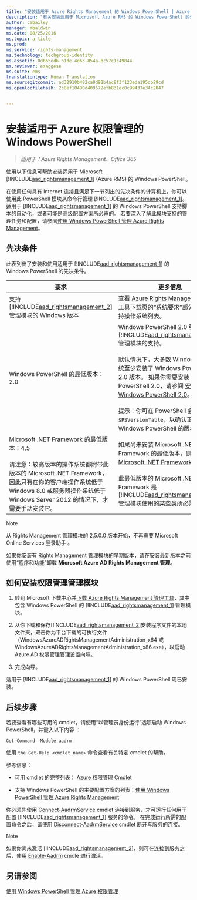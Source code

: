 ```yaml
---
title: "安装适用于 Azure Rights Management 的 Windows PowerShell | Azure RMS"
description: "有关安装适用于 Microsoft Azure RMS 的 Windows PowerShell 的说明。 此模块的名称是 AADRM。"
author: cabailey
manager: mbaldwin
ms.date: 08/25/2016
ms.topic: article
ms.prod: 
ms.service: rights-management
ms.technology: techgroup-identity
ms.assetid: 0d665ed6-b1de-4d63-854a-bc57c1c49844
ms.reviewer: esaggese
ms.suite: ems
translationtype: Human Translation
ms.sourcegitcommit: ad32910b482ca9d92b4ac8f3f123eda195db29cd
ms.openlocfilehash: 2c8ef10490d409572efb831ec8c99437e34c2047


---
```


# 安装适用于 Azure 权限管理的 Windows PowerShell

>*适用于：Azure Rights Management、Office 365*

使用以下信息可帮助安装适用于 Microsoft [!INCLUDE[aad_rightsmanagement_1](../includes/aad_rightsmanagement_1_md.md)] (Azure RMS) 的 Windows PowerShell。

在使用任何具有 Internet 连接且满足下一节列出的先决条件的计算机上，你可以使用此 PowerShell 模块从命令行管理 [!INCLUDE[aad_rightsmanagement_1](../includes/aad_rightsmanagement_1_md.md)]。 适用于 [!INCLUDE[aad_rightsmanagement_1](../includes/aad_rightsmanagement_1_md.md)] 的 Windows PowerShell 支持脚本的自动化，或者可能是高级配置方案所必需的。 若要深入了解此模块支持的管理任务和配置，请参阅[使用 Windows PowerShell 管理 Azure Rights Management](administer-powershell.md)。

## 先决条件
此表列出了安装和使用适用于 [!INCLUDE[aad_rightsmanagement_1](../includes/aad_rightsmanagement_1_md.md)] 的 Windows PowerShell 的先决条件。

|要求|更多信息|
|---------------|--------------------|
|支持[!INCLUDE[aad_rightsmanagement_2](../includes/aad_rightsmanagement_2_md.md)]管理模块的 Windows 版本|查看 [Azure Rights Management 管理工具下载页](http://go.microsoft.com/fwlink/?LinkId=257721)的“系统要求”部分中的受支持操作系统列表。|
|Windows PowerShell 的最低版本：2.0|Windows PowerShell 2.0 引入了对 [!INCLUDE[aad_rightsmanagement_2](../includes/aad_rightsmanagement_2_md.md)] 管理模块的支持。<br /><br />默认情况下，大多数 Windows 操作系统至少安装了 Windows PowerShell 2.0 版本。 如果你需要安装 Windows PowerShell 2.0，请参阅 [安装 Windows PowerShell 2.0](http://msdn.microsoft.com/library/ff637750.aspx)。<br /><br />提示：你可在 PowerShell 会话中键入 `$PSVersionTable`，以确认正在运行的 Windows PowerShell 的版本。|
|Microsoft .NET Framework 的最低版本：4.5<br /><br />请注意：较高版本的操作系统都附带此版本的 Microsoft .NET Framework，因此只有在你的客户端操作系统低于 Windows 8.0 或服务器操作系统低于 Windows Server 2012 的情况下，才需要手动安装它。|如果尚未安装 Microsoft .NET Framework 的最低版本，则可下载 [Microsoft .NET Framework 4.5](http://www.microsoft.com/download/details.aspx?id=30653)。<br /><br />此最低版本的 Microsoft .NET Framework 是 [!INCLUDE[aad_rightsmanagement_2](../includes/aad_rightsmanagement_2_md.md)] 管理模块使用的某些类所必需的。|

> [!NOTE]
> 从 Rights Management 管理模块的 2.5.0.0 版本开始，不再需要 Microsoft Online Services 登录助手 。
> 
> 如果你安装有 Rights Management 管理模块的早期版本，请在安装最新版本之前使用“程序和功能”卸载 **Microsoft Azure AD Rights Management 管理**。


## 如何安装权限管理管理模块

1.  转到 Microsoft 下载中心并[下载 Azure Rights Management 管理工具](https://go.microsoft.com/fwlink/?LinkId=257721)，其中包含 Windows PowerShell 的 [!INCLUDE[aad_rightsmanagement_1](../includes/aad_rightsmanagement_1_md.md)] 管理模块。

2.  从你下载和保存[!INCLUDE[aad_rightsmanagement_2](../includes/aad_rightsmanagement_2_md.md)]安装程序文件的本地文件夹，双击你为平台下载的可执行文件（WindowsAzureADRightsManagementAdministration_x64 或 WindowsAzureADRightsManagementAdministration_x86.exe），以启动 Azure AD 权限管理管理设置向导。

3.  完成向导。

适用于 [!INCLUDE[aad_rightsmanagement_1](../includes/aad_rightsmanagement_1_md.md)] 的 Windows PowerShell 现已安装。

## 后续步骤
若要查看有哪些可用的 cmdlet，请使用“以管理员身份运行”选项启动 Windows PowerShell，并键入以下内容  ：

```
Get-Command -Module aadrm
```
使用 `the Get-Help <cmdlet_name>` 命令查看有关特定 cmdlet 的帮助。

参考信息：

-   可用 cmdlet 的完整列表： [Azure 权限管理 Cmdlet](https://msdn.microsoft.com/library/windowsazure/dn629398.aspx)

-   支持 Windows PowerShell 的主要配置方案的列表：[使用 Windows PowerShell 管理 Azure Rights Management](administer-powershell.md)

你必须先使用 [Connect-AadrmService](https://msdn.microsoft.com/library/windowsazure/dn629415.aspx) cmdlet 连接到服务，才可运行任何用于配置 [!INCLUDE[aad_rightsmanagement_1](../includes/aad_rightsmanagement_1_md.md)] 服务的命令。 在完成运行所需的配置命令之后，请使用 [Disconnect-AadrmService](https://msdn.microsoft.com/library/windowsazure/dn629416.aspx) cmdlet 断开与服务的连接。

> [!NOTE]
> 如果你尚未激活 [!INCLUDE[aad_rightsmanagement_2](../includes/aad_rightsmanagement_2_md.md)]，则可在连接到服务之后，使用 [Enable-Aadrm](https://msdn.microsoft.com/library/windowsazure/dn629412.aspx) cmdle 进行激活。

## 另请参阅
[使用 Windows PowerShell 管理 Azure 权限管理](administer-powershell.md)



<!--HONumber=Aug16_HO4-->


